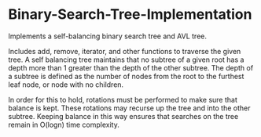 # Binary-Search-Tree-Implementation

Implements a self-balancing binary search tree and AVL tree.

Includes add, remove, iterator, and other functions to traverse the given tree. A self balancing tree maintains that no subtree of a given root has a depth more than 1 greater than the depth of the other subtree. The depth of a subtree is defined as the number of nodes from the root to the furthest leaf node, or node with no children. 

In order for this to hold, rotations must be performed to make sure that balance is kept. These rotations may recurse up the tree and into the other subtree. Keeping balance in this way ensures that searches on the tree remain in O(logn) time complexity. 

